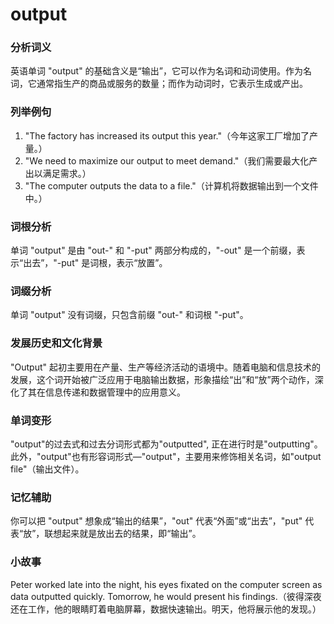 # output

### 分析词义

  

英语单词 "output" 的基础含义是“输出”，它可以作为名词和动词使用。作为名词，它通常指生产的商品或服务的数量；而作为动词时，它表示生成或产出。

  

### 列举例句

  

1.  "The factory has increased its output this year."（今年这家工厂增加了产量。）
2.  "We need to maximize our output to meet demand."（我们需要最大化产出以满足需求。）
3.  "The computer outputs the data to a file."（计算机将数据输出到一个文件中。）

  

### 词根分析

  

单词 "output" 是由 "out-" 和 "-put" 两部分构成的，"-out" 是一个前缀，表示“出去”，"-put" 是词根，表示“放置”。

  

### 词缀分析

  

单词 "output" 没有词缀，只包含前缀 "out-" 和词根 "-put"。

  

### 发展历史和文化背景

  

"Output" 起初主要用在产量、生产等经济活动的语境中。随着电脑和信息技术的发展，这个词开始被广泛应用于电脑输出数据，形象描绘“出”和“放”两个动作，深化了其在信息传递和数据管理中的应用意义。

  

### 单词变形

  

"output"的过去式和过去分词形式都为"outputted", 正在进行时是"outputting"。此外，"output"也有形容词形式—"output"，主要用来修饰相关名词，如"output file"（输出文件）。

  

### 记忆辅助

  

你可以把 "output" 想象成“输出的结果”，"out" 代表“外面”或“出去”，"put" 代表“放”，联想起来就是放出去的结果，即“输出”。

  

### 小故事

  

Peter worked late into the night, his eyes fixated on the computer screen as data outputted quickly. Tomorrow, he would present his findings.（彼得深夜还在工作，他的眼睛盯着电脑屏幕，数据快速输出。明天，他将展示他的发现。）
